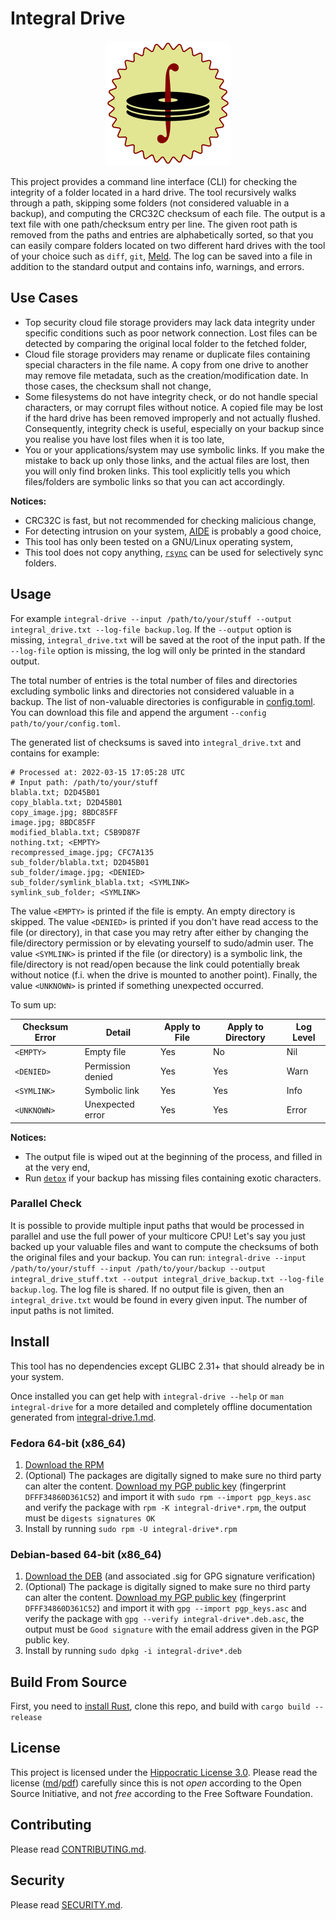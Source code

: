 # Integral Drive

<div align="center">
    <img alt="Integral Drive Logo" src="integral-drive.png" />
</div>

This project provides a command line interface (CLI) for checking the integrity of a folder located in a hard drive. The tool recursively walks through a path, skipping some folders (not considered valuable in a backup), and computing the CRC32C checksum of each file. The output is a text file with one path/checksum entry per line. The given root path is removed from the paths and entries are alphabetically sorted, so that you can easily compare folders located on two different hard drives with the tool of your choice such as `diff`, `git`, [Meld](https://meldmerge.org/). The log can be saved into a file in addition to the standard output and contains info, warnings, and errors.

## Use Cases

* Top security cloud file storage providers may lack data integrity under specific conditions such as poor network connection. Lost files can be detected by comparing the original local folder to the fetched folder,
* Cloud file storage providers may rename or duplicate files containing special characters in the file name. A copy from one drive to another may remove file metadata, such as the creation/modification date. In those cases, the checksum shall not change,
* Some filesystems do not have integrity check, or do not handle special characters, or may corrupt files without notice. A copied file may be lost if the hard drive has been removed improperly and not actually flushed. Consequently, integrity check is useful, especially on your backup since you realise you have lost files when it is too late,
* You or your applications/system may use symbolic links. If you make the mistake to back up only those links, and the actual files are lost, then you will only find broken links. This tool explicitly tells you which files/folders are symbolic links so that you can act accordingly.

**Notices:**

* CRC32C is fast, but not recommended for checking malicious change,
* For detecting intrusion on your system, [AIDE](https://aide.github.io/) is probably a good choice,
* This tool has only been tested on a GNU/Linux operating system,
* This tool does not copy anything, [`rsync`](https://linux.die.net/man/1/rsync) can be used for selectively sync folders.

## Usage

For example `integral-drive --input /path/to/your/stuff --output integral_drive.txt --log-file backup.log`. If the `--output` option is missing, `integral_drive.txt` will be saved at the root of the input path. If the `--log-file` option is missing, the log will only be printed in the standard output.

The total number of entries is the total number of files and directories excluding symbolic links and directories not considered valuable in a backup. The list of non-valuable directories is configurable in [config.toml](config.toml). You can download this file and append the argument `--config path/to/your/config.toml`.

The generated list of checksums is saved into `integral_drive.txt` and contains for example:

```
# Processed at: 2022-03-15 17:05:28 UTC
# Input path: /path/to/your/stuff
blabla.txt; D2D45B01
copy_blabla.txt; D2D45B01
copy_image.jpg; 8BDC85FF
image.jpg; 8BDC85FF
modified_blabla.txt; C5B9D87F
nothing.txt; <EMPTY>
recompressed_image.jpg; CFC7A135
sub_folder/blabla.txt; D2D45B01
sub_folder/image.jpg; <DENIED>
sub_folder/symlink_blabla.txt; <SYMLINK>
symlink_sub_folder; <SYMLINK>
```

The value `<EMPTY>` is printed if the file is empty. An empty directory is skipped. The value `<DENIED>` is printed if you don't have read access to the file (or directory), in that case you may retry after either by changing the file/directory permission or by elevating yourself to sudo/admin user. The value `<SYMLINK>` is printed if the file (or directory) is a symbolic link, the file/directory is not read/open because the link could potentially break without notice (f.i. when the drive is mounted to another point). Finally, the value `<UNKNOWN>` is printed if something unexpected occurred.

To sum up:

| Checksum Error | Detail            | Apply to File | Apply to Directory | Log Level |
|----------------|-------------------|---------------|--------------------|-----------|
| `<EMPTY>`      | Empty file        | Yes           | No                 | Nil       |
| `<DENIED>`     | Permission denied | Yes           | Yes                | Warn      |
| `<SYMLINK>`    | Symbolic link     | Yes           | Yes                | Info      |
| `<UNKNOWN>`    | Unexpected error  | Yes           | Yes                | Error     |

**Notices:**

* The output file is wiped out at the beginning of the process, and filled in at the very end,
* Run [`detox`](https://linux.die.net/man/1/detox) if your backup has missing files containing exotic characters.

### Parallel Check

It is possible to provide multiple input paths that would be processed in parallel and use the full power of your multicore CPU! Let's say you just backed up your valuable files and want to compute the checksums of both the original files and your backup. You can run: `integral-drive --input /path/to/your/stuff --input /path/to/your/backup --output integral_drive_stuff.txt --output integral_drive_backup.txt --log-file backup.log`. The log file is shared. If no output file is given, then an `integral_drive.txt` would be found in every given input. The number of input paths is not limited.

## Install

This tool has no dependencies except GLIBC 2.31+ that should already be in your system.

Once installed you can get help with `integral-drive --help` or `man integral-drive` for a more detailed and completely offline documentation generated from [integral-drive.1.md](integral-drive.1.md).

### Fedora 64-bit (x86_64)

1. [Download the RPM](https://github.com/coffeacloudberry/integral-drive/releases)
2. (Optional) The packages are digitally signed to make sure no third party can alter the content. [Download my PGP public key](https://keybase.io/happydude/pgp_keys.asc) (fingerprint `DFFF34860D361C52`) and import it with `sudo rpm --import pgp_keys.asc` and verify the package with `rpm -K integral-drive*.rpm`, the output must be `digests signatures OK`
3. Install by running `sudo rpm -U integral-drive*.rpm`

### Debian-based 64-bit (x86_64)

1. [Download the DEB](https://github.com/coffeacloudberry/integral-drive/releases) (and associated .sig for GPG signature verification)
2. (Optional) The package is digitally signed to make sure no third party can alter the content. [Download my PGP public key](https://keybase.io/happydude/pgp_keys.asc) (fingerprint `DFFF34860D361C52`) and import it with `gpg --import pgp_keys.asc` and verify the package with `gpg --verify integral-drive*.deb.asc`, the output must be `Good signature` with the email address given in the PGP public key.
3. Install by running `sudo dpkg -i integral-drive*.deb`

## Build From Source

First, you need to [install Rust](https://www.rust-lang.org/tools/install), clone this repo, and build with `cargo build --release`

## License

This project is licensed under the [Hippocratic License 3.0](https://firstdonoharm.dev/). Please read the license ([md](LICENSE.md)/[pdf](LICENSE.pdf)) carefully since this is not *open* according to the Open Source Initiative, and not *free* according to the Free Software Foundation.

## Contributing

Please read [CONTRIBUTING.md](CONTRIBUTING.md).

## Security

Please read [SECURITY.md](SECURITY.md).
